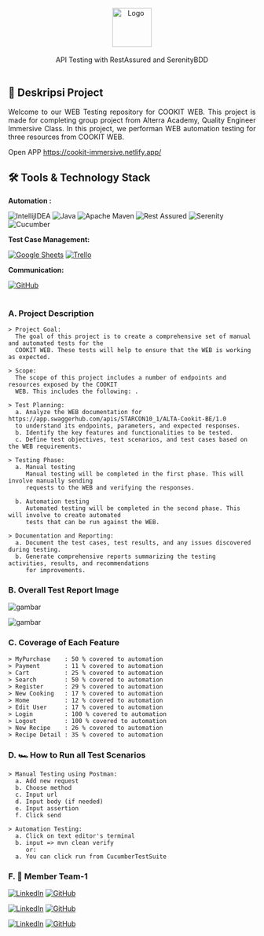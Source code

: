 
  <p align="center">
    <a href="https://cookit-immersive.netlify.app/">
    <img src="https://i.imgur.com/vZfkIIt.png" alt="Logo" height="80">
    </a>
  <br/>
    <br>API Testing with RestAssured and SerenityBDD
    <br />
    <br />
  </p>
</div>

## 📑 Deskripsi Project
<p align="justify">Welcome to our WEB Testing repository for COOKIT WEB. This project is made for completing group project from Alterra Academy, Quality Engineer Immersive Class. In this project, we performan WEB automation testing for three resources from COOKIT WEB. </p>

Open APP https://cookit-immersive.netlify.app/

## 🛠 Tools & Technology Stack

**Automation :**

![IntellijIDEA](https://img.shields.io/badge/IntelliJIDEA-000000.svg?style=for-the-badge&logo=intellij-idea&logoColor=white)
![Java](https://img.shields.io/badge/java-%23ED8B00.svg?style=for-the-badge&logo=java&logoColor=white)
![Apache Maven](https://img.shields.io/badge/Apache%20Maven-C71A36?style=for-the-badge&logo=Apache%20Maven&logoColor=white)
![Rest Assured](https://img.shields.io/badge/-rest%20assured-000000?style=for-the-badge&logo=rest-assured&logoColor=black)
![Serenity](https://img.shields.io/badge/-serenity-16a67a?style=for-the-badge&logo=serenity&logoColor=black)
![Cucumber](https://img.shields.io/badge/-cucumber-4bc47b?style=for-the-badge&logo=cucumber&logoColor=black)

**Test Case Management:**  

[![Google Sheets](https://img.shields.io/badge/-Google%20sheets-4bc47b?style=for-the-badge&logoColor=black)](https://docs.google.com/spreadsheets/d/14i3TfN7uIaxnOdcVeqBikwulCNEAdq7YdJQoYsQqEqc/edit?usp=drive_link)
[![Trello](https://img.shields.io/badge/Trello-%23026AA7.svg?style=for-the-badge&logo=Trello&logoColor=white)](https://trello.com/b/x4mtkPka/cookit)

**Communication:**  

[![GitHub](https://img.shields.io/badge/github%20Project-%23121011.svg?style=for-the-badge&logo=github&logoColor=white)](https://github.com/CAPSTONE-COOKIT-QA11)

#

### A. Project Description
    > Project Goal:
      The goal of this project is to create a comprehensive set of manual and automated tests for the 
      COOKIT WEB. These tests will help to ensure that the WEB is working as expected.
  
    > Scope:
      The scope of this project includes a number of endpoints and resources exposed by the COOKIT
      WEB. This includes the following: .
    
    > Test Planning:
      a. Analyze the WEB documentation for https://app.swaggerhub.com/apis/STARCON10_1/ALTA-Cookit-BE/1.0 
      to understand its endpoints, parameters, and expected responses.
      b. Identify the key features and functionalities to be tested.
      c. Define test objectives, test scenarios, and test cases based on the WEB requirements.

    > Testing Phase:
      a. Manual testing
         Manual testing will be completed in the first phase. This will involve manually sending 
         requests to the WEB and verifying the responses.
   
      b. Automation testing
         Automated testing will be completed in the second phase. This will involve to create automated 
         tests that can be run against the WEB.

    > Documentation and Reporting:
      a. Document the test cases, test results, and any issues discovered during testing.
      b. Generate comprehensive reports summarizing the testing activities, results, and recommendations 
         for improvements.

### B. Overall Test Report Image

![gambar](https://github.com/CAPSTONE-COOKIT-QA11/WEB/assets/124779557/58f6c34b-e541-4064-9911-1f6a3ca5cd04)

![gambar](https://github.com/CAPSTONE-COOKIT-QA11/WEB/assets/124779557/6fc15b6a-8d4a-4b62-b157-42d17414702c)


### C. Coverage of Each Feature
    > MyPurchase    : 50 % covered to automation
    > Payment       : 11 % covered to automation
    > Cart          : 25 % covered to automation
    > Search        : 50 % covered to automation
    > Register      : 29 % covered to automation
    > New Cooking   : 17 % covered to automation
    > Home          : 12 % covered to automation
    > Edit User     : 17 % covered to automation
    > Login         : 100 % covered to automation
    > Logout        : 100 % covered to automation
    > New Recipe    : 26 % covered to automation
    > Recipe Detail : 35 % covered to automation
  

### D. 🏎️ How to Run all Test Scenarios
    > Manual Testing using Postman:
      a. Add new request
      b. Choose method
      c. Input url
      d. Input body (if needed)
      e. Input assertion
      f. Click send

    > Automation Testing:
      a. Click on text editor's terminal
      b. input => mvn clean verify
         or:
      a. You can click run from CucumberTestSuite

### F. 📱 Member Team-1 

  [![LinkedIn](https://img.shields.io/badge/-Tris%20Jansen-white?style=for-the-badge&logo=linkedin&logoColor=blue)](https://www.linkedin.com/in/tris-jansen-lumban-toruan-aab843158/)
  [![GitHub](https://img.shields.io/badge/-TrisJansen-white?style=for-the-badge&logo=github&logoColor=black)](https://github.com/TrisJansen)
  
  [![LinkedIn](https://img.shields.io/badge/-Ardhi%20Wiranata-white?style=for-the-badge&logo=linkedin&logoColor=blue)](https://www.linkedin.com/in/ardhi-wiranata/)
  [![GitHub](https://img.shields.io/badge/-Ardhi1102-white?style=for-the-badge&logo=github&logoColor=black)]([https://github.com/arumcute](https://github.com/Ardhi1102))

  [![LinkedIn](https://img.shields.io/badge/-Arum%20Puspa-white?style=for-the-badge&logo=linkedin&logoColor=blue)](https://www.linkedin.com/in/arum-puspa-khinanthi-b3683b221)
  [![GitHub](https://img.shields.io/badge/-ArumCute-white?style=for-the-badge&logo=github&logoColor=black)](https://github.com/arumcute)
 
    

